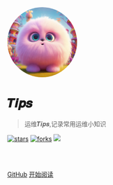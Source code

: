 <img width="160px" style="border-radius: 50%" bor src="style/head_portrait.png">

# 𝑻𝒊𝒑𝒔
> 运维𝑻𝒊𝒑𝒔,记录常用运维小知识

[![stars](https://badgen.net/github/stars/Fangzhongpeng/Fangzhongpeng.github.io?color=4ab8a1)](https://github.com/Fangzhongpeng/Fangzhongpeng.github.io)
[![forks](https://badgen.net/github/forks/Fangzhongpeng/Fangzhongpeng.github.io?color=4ab8a1)](https://github.com/Fangzhongpeng/Fangzhongpeng.github.io)
![](https://img.shields.io/badge/%E6%91%B8%E9%B1%BC-%E7%A8%8B%E5%BA%8F%E5%91%98-green)

<br>
    <span id="busuanzi_container_site_pv" style='display:none'>本站总访问量：<span id="busuanzi_value_site_pv"></span> 次</span><span id="busuanzi_container_site_uv" style='display:none'>|本站总访客数：<span id="busuanzi_value_site_uv"></span> 人</span>
<br>

[GitHub](https://github.com/Fangzhongpeng/Fangzhongpeng.github.io)
[开始阅读](?id=中文文档)
